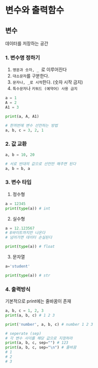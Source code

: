 # 변수와 출력함수

## 변수
데이터를 저장하는 공간

### 1. 변수명 정하기 
1) ```영문과 숫자, _ ```로 이루어진다
2) ```대소문자```를 구분한다.
3) ```문자나, _로 시작```한다. (숫자 시작 금지)
4) ```특수문자```나 ```키워드 (예약어) 사용 금지``` 

```python
a = 1
A = 2 
A1 = 3 

print(a, A, A1)

# 한꺼번에 변수 선언하는 방법 
a, b, c = 3, 2, 1
```

### 2. 값 교환 

```python
a, b = 10, 20 

# 서로 반대의 값으로 선언만 해주면 된다
a, b = b, a
```

### 3. 변수 타입

1. 정수형 
```python
a = 12345 
print(type(a)) # int 
```

2. 실수형 
```python
a = 12.123567
# 8바이트까지만 나온다 
# 넘어가면 데이터 손실된다

print(type(a)) # float
```

3. 문자열
```python
a='student'

print(type(a)) # str 
```

### 4. 출력방식
기본적으로 print에는 줄바꿈이 존재
```python
a, b, c = 1, 2, 3
print(a, b, c) # 1 2 3

print('number', a, b, c) # number 1 2 3

# seperate (sep)
# 각 변수 사이를 해당 값으로 지정하라
print(a, b, c, sep="") # 123
print(a, b, c, sep="\n") # 줄바꿈
# 1
# 2
# 3
```
